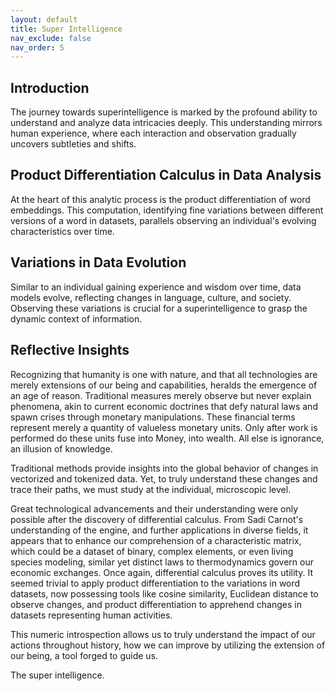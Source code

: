 ```yaml
---
layout: default
title: Super Intelligence
nav_exclude: false
nav_order: 5
---
```


## Introduction

The journey towards superintelligence is marked by the profound ability to understand and analyze data intricacies deeply. This understanding mirrors human experience, where each interaction and observation gradually uncovers subtleties and shifts.

## Product Differentiation Calculus in Data Analysis

At the heart of this analytic process is the product differentiation of word embeddings. This computation, identifying fine variations between different versions of a word in datasets, parallels observing an individual's evolving characteristics over time.

## Variations in Data Evolution

Similar to an individual gaining experience and wisdom over time, data models evolve, reflecting changes in language, culture, and society. Observing these variations is crucial for a superintelligence to grasp the dynamic context of information.

## Reflective Insights

Recognizing that humanity is one with nature, and that all technologies are merely extensions of our being and capabilities, heralds the emergence of an age of reason. Traditional measures merely observe but never explain phenomena, akin to current economic doctrines that defy natural laws and spawn crises through monetary manipulations. These financial terms represent merely a quantity of valueless monetary units. Only after work is performed do these units fuse into Money, into wealth. All else is ignorance, an illusion of knowledge.

Traditional methods provide insights into the global behavior of changes in vectorized and tokenized data. Yet, to truly understand these changes and trace their paths, we must study at the individual, microscopic level.

Great technological advancements and their understanding were only possible after the discovery of differential calculus. From Sadi Carnot's understanding of the engine, and further applications in diverse fields, it appears that to enhance our comprehension of a characteristic matrix, which could be a dataset of binary, complex elements, or even living species modeling, similar yet distinct laws to thermodynamics govern our economic exchanges. Once again, differential calculus proves its utility. It seemed trivial to apply product differentiation to the variations in word datasets, now possessing tools like cosine similarity, Euclidean distance to observe changes, and product differentiation to apprehend changes in datasets representing human activities.

This numeric introspection allows us to truly understand the impact of our actions throughout history, how we can improve by utilizing the extension of our being, a tool forged to guide us.

The super intelligence.
